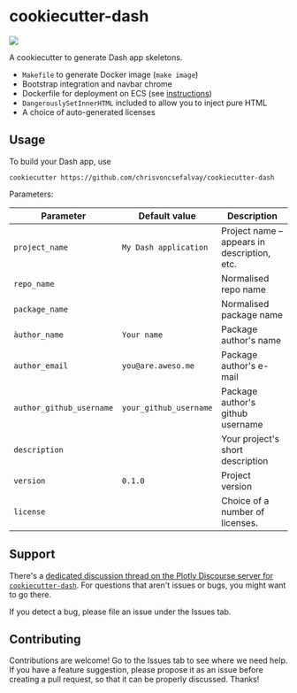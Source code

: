 # cookiecutter-dash

![](https://img.shields.io/badge/Created_at-Starschema-red)

A cookiecutter to generate Dash app skeletons.

* `Makefile` to generate Docker image (`make image`)
* Bootstrap integration and navbar chrome
* Dockerfile for deployment on ECS (see [instructions](https://www.chrisvoncsefalvay.com/2019/08/28/deploying-dash-on-amazon-ecs/))
* `DangerouslySetInnerHTML` included to allow you to inject pure HTML
* A choice of auto-generated licenses


## Usage

To build your Dash app, use

```
cookiecutter https://github.com/chrisvoncsefalvay/cookiecutter-dash
```

Parameters:


| Parameter                	| Default value          	| Description                                 	|
|--------------------------	|------------------------	|---------------------------------------------	|
| `project_name`           	| `My Dash application`  	| Project name – appears in description, etc. 	|
| `repo_name`              	|                        	| Normalised repo name                        	|
| `package_name`           	|                        	| Normalised package name                     	|
| `àuthor_name`            	| `Your name`            	| Package author's name                       	|
| `author_email`           	| `you@are.aweso.me`     	| Package author's e-mail                     	|
| `author_github_username` 	| `your_github_username` 	| Package author's github username            	|
| `description`            	|                        	| Your project's short description            	|
| `version`                	| `0.1.0`                	| Project version                             	|
| `license`                	|                        	| Choice of a number of licenses.             	|


## Support

There's a [dedicated discussion thread on the Plotly Discourse server for `cookiecutter-dash`](https://community.plot.ly/t/the-fastest-way-to-get-started-building-a-dash-app-cookiecutter-dash/28568). For questions that aren't issues or bugs, you might want to go there. 

If you detect a bug, please file an issue under the Issues tab.


## Contributing

Contributions are welcome! Go to the Issues tab to see where we need help. If you have a feature suggestion, please propose it as an issue before creating a pull request, so that it can be properly discussed. Thanks!
